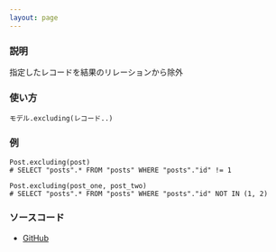 ```yaml
---
layout: page
---
```


### 説明

指定したレコードを結果のリレーションから除外

### 使い方

    モデル.excluding(レコード..)

### 例

    Post.excluding(post)
    # SELECT "posts".* FROM "posts" WHERE "posts"."id" != 1

    Post.excluding(post_one, post_two)
    # SELECT "posts".* FROM "posts" WHERE "posts"."id" NOT IN (1, 2)

### ソースコード

- [GitHub](https://github.com/rails/rails/blob/984c3ef2775781d47efa9f541ce570daa2434a80/activerecord/lib/active_record/relation/query_methods.rb#L1226)
